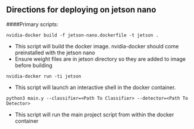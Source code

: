 ## Directions for deploying on jetson nano

####Primary scripts:

`nvidia-docker build -f jetson-nano.dockerfile -t jetson .`

* This script will build the docker image. nvidia-docker should come preinstalled with the jetson nano
* Ensure weight files are in jetson directory so they are added to image before building

`nvidia-docker run -ti jetson`

* This script will launch an interactive shell in the docker container.

`python3 main.y --classifier=<Path To Classifier> --detector=<Path To Detector>`

* This script will run the main project script from within the docker container
 
